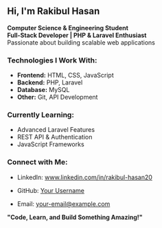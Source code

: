 ## Hi, I'm Rakibul Hasan 

 **Computer Science & Engineering Student**  
 **Full-Stack Developer | PHP & Laravel Enthusiast**  
 Passionate about building scalable web applications  

###  Technologies I Work With:
- **Frontend:** HTML, CSS, JavaScript  
- **Backend:** PHP, Laravel  
- **Database:** MySQL  
- **Other:** Git, API Development  

###  Currently Learning:
- Advanced Laravel Features  
- REST API & Authentication  
- JavaScript Frameworks  

###  Connect with Me:
- LinkedIn: www.linkedin.com/in/rakibul-hasan20
 
- GitHub: [Your Username](https://github.com/your-username)  
- Email: your-email@example.com  

 **"Code, Learn, and Build Something Amazing!"**  
